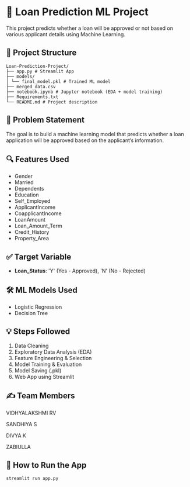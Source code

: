 # 🏦 Loan Prediction ML Project

This project predicts whether a loan will be approved or not based on various applicant details using Machine Learning.

## 📁 Project Structure
```
Loan-Prediction-Project/
├── app.py # Streamlit App
├── models/
│ └── final_model.pkl # Trained ML model
├── merged_data.csv
├── notebook.ipynb # Jupyter notebook (EDA + model training)
├── Requirements.txt 
└── README.md # Project description
```


## 🧠 Problem Statement

The goal is to build a machine learning model that predicts whether a loan application will be approved based on the applicant’s information.

## 🔍 Features Used

- Gender
- Married
- Dependents
- Education
- Self_Employed
- ApplicantIncome
- CoapplicantIncome
- LoanAmount
- Loan_Amount_Term
- Credit_History
- Property_Area

## ✅ Target Variable

- **Loan_Status**: 'Y' (Yes - Approved), 'N' (No - Rejected)

## 🛠️ ML Models Used

- Logistic Regression
- Decision Tree

## 💡 Steps Followed

1. Data Cleaning
2. Exploratory Data Analysis (EDA)
3. Feature Engineering & Selection
4. Model Training & Evaluation
5. Model Saving (.pkl)
6. Web App using Streamlit

## ✍️ Team Members
   
VIDHYALAKSHMI RV

SANDHIYA S

DIVYA K

ZABIULLA

## 🚀 How to Run the App

```bash
streamlit run app.py
